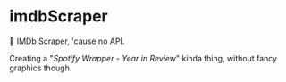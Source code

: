 # imdbScraper
🐍 IMDb Scraper, 'cause no API. 

Creating a "*Spotify Wrapper - Year in Review*" kinda thing, without fancy graphics though.

